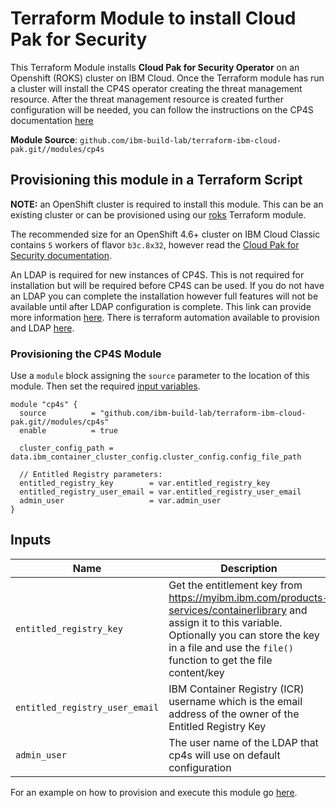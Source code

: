 # Terraform Module to install Cloud Pak for Security

This Terraform Module installs **Cloud Pak for Security Operator** on an Openshift (ROKS) cluster on IBM Cloud. Once the Terraform module has run a cluster will install the CP4S operator creating the threat management resource.  After the threat management resource is created further configuration will be needed, you can follow the instructions on the CP4S documentation [here](https://www.ibm.com/docs/en/cloud-paks/cp-security/1.10?topic=security-postinstallation)

**Module Source**: `github.com/ibm-build-lab/terraform-ibm-cloud-pak.git//modules/cp4s`

## Provisioning this module in a Terraform Script

**NOTE:** an OpenShift cluster is required to install this module. This can be an existing cluster or can be provisioned using our [roks](https://github.com/ibm-build-lab/terraform-ibm-cloud-pak/tree/main/modules/roks) Terraform module.

The recommended size for an OpenShift 4.6+ cluster on IBM Cloud Classic contains `5` workers of flavor `b3c.8x32`, however read the [Cloud Pak for Security documentation](https://www.ibm.com/docs/en/cloud-paks/cp-security/1.6.0?topic=requirements-hardware).

An LDAP is required for new instances of CP4S.  This is not required for installation but will be required before CP4S can be used.  If you do not have an LDAP you can complete the installation however full features will not be available until after LDAP configuration is complete.  This link can provide more information [here](https://www.ibm.com/docs/en/cloud-paks/cp-security/1.8?topic=providers-configuring-ldap-authentication).  There is terraform automation available to provision and LDAP [here](https://github.com/ibm-build-labs/terraform-ibm-cloud-pak/tree/main/modules/ldap/example).


### Provisioning the CP4S Module

Use a `module` block assigning the `source` parameter to the location of this module. Then set the required [input variables](#inputs).

```hcl
module "cp4s" {
  source          = "github.com/ibm-build-lab/terraform-ibm-cloud-pak.git//modules/cp4s"
  enable          = true

  cluster_config_path = data.ibm_container_cluster_config.cluster_config.config_file_path

  // Entitled Registry parameters:
  entitled_registry_key        = var.entitled_registry_key
  entitled_registry_user_email = var.entitled_registry_user_email
  admin_user                   = var.admin_user
}
```

## Inputs

| Name                               | Description                                                                                                                                                                                                                | Default                     | Required |
| ---------------------------------- | -------------------------------------------------------------------------------------------------------------------------------------------------------------------------------------------------------------------------- | --------------------------- | -------- |
 `entitled_registry_key`            | Get the entitlement key from https://myibm.ibm.com/products-services/containerlibrary and assign it to this variable. Optionally you can store the key in a file and use the `file()` function to get the file content/key |                             | Yes      |
| `entitled_registry_user_email`     | IBM Container Registry (ICR) username which is the email address of the owner of the Entitled Registry Key                                                                                                                 |                             | Yes      |
| `admin_user`                           | The user name of the LDAP that cp4s will use on default configuration                                                                                                                        |                       | Yes       |

For an example on how to provision and execute this module go [here](./example).
